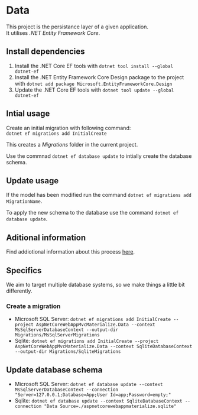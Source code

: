 ﻿# Data

This project is the persistance layer of a given application.  
It utilises *.NET Entity Framework Core*.

## Install dependencies

1. Install the .NET Core EF tools with `dotnet tool install --global dotnet-ef`
2. Install the .NET Entity Framework Core Design package to the project with `dotnet add package Microsoft.EntityFrameworkCore.Design`
3. Update the .NET Core EF tools with `dotnet tool update --global dotnet-ef`

## Intial usage

Create an initial migration with following command:  
`dotnet ef migrations add InitialCreate`

This creates a *Migrations* folder in the current project.

Use the commnad `dotnet ef database update` to intially create the database schema.

## Update usage

If the model has been modified run the command `dotnet ef migrations add MigrationName`.

To apply the new schema to the database use the command `dotnet ef database update`.

## Aditional information

Find addiotional information about this process [here](https://learn.microsoft.com/en-us/ef/core/managing-schemas/migrations/?tabs=dotnet-core-cli).

## Specifics

We aim to target multiple database systems, so we make things a little bit differently.

### Create a migration

- Microsoft SQL Server: `dotnet ef migrations add InitialCreate --project AspNetCoreWebAppMvcMaterialize.Data --context MsSqlServerDatabaseContext --output-dir Migrations/MsSqlServerMigrations`
- Sqlite: `dotnet ef migrations add InitialCreate --project AspNetCoreWebAppMvcMaterialize.Data --context SqliteDatabaseContext --output-dir Migrations/SqliteMigrations`

## Update database schema

- Microsoft SQL Server: `dotnet ef database update --context MsSqlServerDatabaseContext --connection "Server=127.0.0.1;Database=App;User Id=app;Password=empty;"`
- Sqlite: `dotnet ef database update --context SqliteDatabaseContext --connection "Data Source=./aspnetcorewebappmaterialize.sqlite"`
